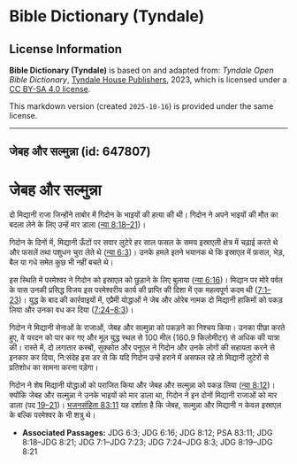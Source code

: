 # Bible Dictionary (Tyndale)

## License Information

**Bible Dictionary (Tyndale)** is based on and adapted from: _Tyndale Open Bible Dictionary_, [Tyndale House Publishers](https://tyndaleopenresources.com/), 2023, which is licensed under a [CC BY-SA 4.0 license](https://creativecommons.org/licenses/by-sa/4.0/legalcode.en).

This markdown version (created `2025-10-16`) is provided under the same license.



--------------------------------

## जेबह और सल्मुन्ना (id: 647807)

जेबह और सल्मुन्ना
=================

दो मिद्यानी राजा जिन्होंने ताबोर में गिदोन के भाइयों की हत्या की थी। गिदोन ने अपने भाइयों की मौत का बदला लेने के लिए उन्हें मार डाला ([न्या 8:18–21](https://ref.ly/Judg8:18-Judg8:21))।

गिदोन के दिनों में, मिद्यानी ऊँटों पर सवार लुटेरे हर साल फसल के समय इस्राएली क्षेत्र में चढ़ाई करते थे और फसलें तथा पशुधन चुरा लेते थे ([न्या 6:3](https://ref.ly/Judg6:3))। उनके हमले इतने भयानक थे कि इस्राएल में फ़सल, भेड़, बैल या गधे समेत कुछ भी नहीं बचते थे।

इस स्थिति में परमेश्वर ने गिदोन को इस्राएल को छुड़ाने के लिए बुलाया ([न्या 6:16](https://ref.ly/Judg6:16))। मिद्यान पर मोरे पर्वत के पास उनकी प्रसिद्ध विजय इस परमेश्वरीय कार्य की प्राप्ति की दिशा में एक महत्वपूर्ण कदम थी ([7:1–23](https://ref.ly/Judg7:1-Judg7:23))। युद्ध के बाद की कार्रवाइयों में, एप्रैमी योद्धाओं ने जेब और ओरेब नामक दो मिद्यानी हाकिमों को पकड़ लिया और उनका वध कर दिया ([7:24–8:3](https://ref.ly/Judg7:24-Judg8:3))।

गिदोन ने मिद्यानी सेनाओं के राजाओं, जेबह और सल्मुन्ना को पकड़ने का निश्चय किया। उनका पीछा करते हुए, वे यरदन को पार कर गए और मूल युद्ध स्थल से 100 मील (160\.9 किलोमीटर) से अधिक की यात्रा की। रास्ते में, दो लगातार कस्बों, सुक्कोत और पनूएल ने गिदोन और उनके लोगों की सहायता करने से इनकार कर दिया, नि:संदेह इस डर से कि यदि गिदोन उन्हें हराने में असफल रहे तो मिद्यानी लुटेरों से प्रतिशोध का सामना करना पड़ेगा।

गिदोन ने शेष मिद्यानी योद्धाओं को पराजित किया और जेबह और सल्मुन्ना को पकड़ लिया ([न्या 8:12](https://ref.ly/Judg8:12))। क्योंकि जेबह और सल्मुन्ना ने उनके भाइयों को मार डाला था, गिदोन ने इन दोनों मिद्यानी राजाओं को मार डाला (पद [19–21](https://ref.ly/Judg8:19-Judg8:21))। [भजनसंहिता 83:11](https://ref.ly/Ps83:11) यह दर्शाता है कि जेबह, सल्मुन्ना और मिद्यानी न केवल इस्राएल के बल्कि परमेश्वर के भी शत्रु थे।

* **Associated Passages:** JDG 6:3; JDG 6:16; JDG 8:12; PSA 83:11; JDG 8:18–JDG 8:21; JDG 7:1–JDG 7:23; JDG 7:24–JDG 8:3; JDG 8:19–JDG 8:21

